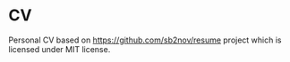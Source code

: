 CV
====
Personal CV based on https://github.com/sb2nov/resume project which is licensed under MIT license.
